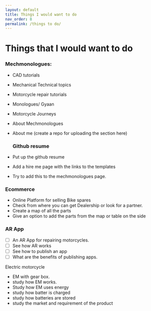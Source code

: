 ```yaml
---
layout: default
title: Things I would want to do
nav_order: 8
permalink: /things to do/
---
```

# Things that I would want to do

### Mechmonologues:

-   CAD tutorials

- Mechanical Technical topics

- Motorcycle repair  tutorials

- Monologues/ Gyaan

- Motorcycle Journeys

- About Mechmonologues

- About me (create a repo for uploading the section here)



  ### Github resume

- Put up the github resume

- Add a hire me page with the links to the templates

- Try to add this to the mechmonologues page.

### Ecommerce

- Online Platform for selling Bike spares
- Check from where you can get Dealership or look for a partner.
- Create a map of all the parts
- Give an option to add the parts from the map or table on the side



### AR App

- [ ] An AR App for repairing motorcycles.
- [ ] See how AR works
- [ ] See how to publish an app
- [ ] What are the benefits of publishing apps.

Electric motorcycle

- EM with gear box.
- study how EM works.
- Study how EM uses energy
- study how batter is charged
- study how batteries are stored
- study the market and requirement of the product
